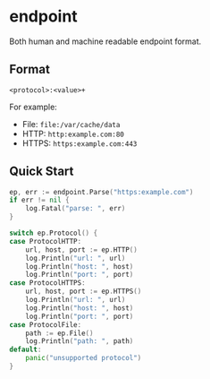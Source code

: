 # endpoint

Both human and machine readable endpoint format.

## Format

```
<protocol>:<value>+
```

For example:

- File: `file:/var/cache/data`
- HTTP: `http:example.com:80`
- HTTPS: `https:example.com:443`

## Quick Start

```go
ep, err := endpoint.Parse("https:example.com")
if err != nil {
	log.Fatal("parse: ", err)
}

switch ep.Protocol() {
case ProtocolHTTP:
    url, host, port := ep.HTTP()
    log.Println("url: ", url)
    log.Println("host: ", host)
    log.Println("port: ", port)
case ProtocolHTTPS:
    url, host, port := ep.HTTPS()
    log.Println("url: ", url)
    log.Println("host: ", host)
    log.Println("port: ", port)
case ProtocolFile:
    path := ep.File()
    log.Println("path: ", path)
default:
    panic("unsupported protocol")
}
```
